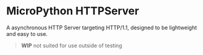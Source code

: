 # MicroPython HTTPServer
A asynchronous HTTP Server targeting HTTP/1.1, designed to be lightweight and easy to use.

> **WIP** not suited for use outside of testing
